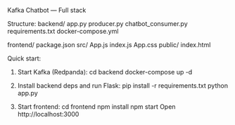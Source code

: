 Kafka Chatbot — Full stack

Structure:
  backend/
    app.py
    producer.py
    chatbot_consumer.py
    requirements.txt
    docker-compose.yml

  frontend/
    package.json
    src/
      App.js
      index.js
      App.css
    public/
      index.html

Quick start:
  1. Start Kafka (Redpanda):
     cd backend
     docker-compose up -d

  2. Install backend deps and run Flask:
     pip install -r requirements.txt
     python app.py

  3. Start frontend:
     cd frontend
     npm install
     npm start
     Open http://localhost:3000
